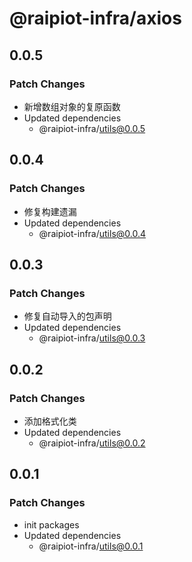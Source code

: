 # @raipiot-infra/axios

## 0.0.5

### Patch Changes

- 新增数组对象的复原函数
- Updated dependencies
  - @raipiot-infra/utils@0.0.5

## 0.0.4

### Patch Changes

- 修复构建遗漏
- Updated dependencies
  - @raipiot-infra/utils@0.0.4

## 0.0.3

### Patch Changes

- 修复自动导入的包声明
- Updated dependencies
  - @raipiot-infra/utils@0.0.3

## 0.0.2

### Patch Changes

- 添加格式化类
- Updated dependencies
  - @raipiot-infra/utils@0.0.2

## 0.0.1

### Patch Changes

- init packages
- Updated dependencies
  - @raipiot-infra/utils@0.0.1
